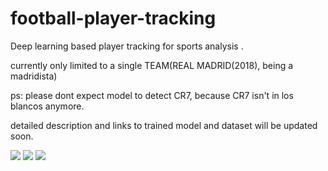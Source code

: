 # football-player-tracking
Deep learning based player tracking for sports analysis .

currently only limited to a single TEAM(REAL MADRID(2018), being a madridista)

ps: please dont expect model to detect CR7, because CR7 isn't in los blancos anymore.

detailed description and links to trained model and dataset will be updated soon.

![](result1.gif)
![](result2.gif)
![](result3.gif)
